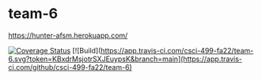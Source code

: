 # team-6
https://hunter-afsm.herokuapp.com/

[![Coverage Status](https://coveralls.io/repos/github/csci-499-fa22/team-6/badge.svg?t=peR2PP)](https://coveralls.io/github/csci-499-fa22/team-6?branch=main)
[![Build](https://app.travis-ci.com/csci-499-fa22/team-6.svg?token=KBxdrMsjotrSXJEuypsK&branch=main](https://app.travis-ci.com/github/csci-499-fa22/team-6)

